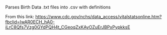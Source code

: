 Parses Birth Data .txt files into .csv with definitions

From this link: https://www.cdc.gov/nchs/data_access/vitalstatsonline.htm?fbclid=IwAR0ECH_hA0-iLrC8Qfs7Vzg0GYdPQH4t_CGeoqZxKAyOZuErJBPxPypkksE